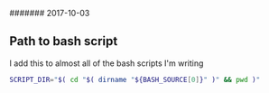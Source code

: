 ####### 2017-10-03

Path to bash script
-------------------

I add this to almost all of the bash scripts I'm writing
```bash
SCRIPT_DIR="$( cd "$( dirname "${BASH_SOURCE[0]}" )" && pwd )"
```
